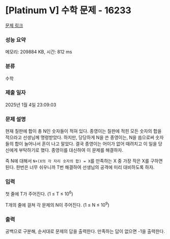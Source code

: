 # [Platinum V] 수학 문제 - 16233 

[문제 링크](https://www.acmicpc.net/problem/16233) 

### 성능 요약

메모리: 209884 KB, 시간: 812 ms

### 분류

수학

### 제출 일자

2025년 1월 4일 23:09:03

### 문제 설명

<p>현재 칠판에 합이 총 N인 숫자들이 적혀 있다. 종영이는 칠판에 적힌 모든 숫자의 합을 적으라고 선생님께 명령받았다. 하지만, 당당하게 N을 쓴 종영이는, N을 씀으로써 숫자들의 합이 늘어나서 혼이 나고 말았다. 결국 종영이는 어이가 없어 때려치고 이 일을 당신에게 부탁하기로 했다. 종영이를 대신하여 이 문제를 해결하자.</p>

<p>즉 N에 대해서 <code>N+(X의 각 자리 숫자의 합) = X</code>를 만족하는 X 중 가장 작은 X를 구하면 된다. 한번은 너무 쉬우니까 T번 해결하여 선생님의 공격에 미리 대비하도록 하자.</p>

### 입력 

 <p>첫 줄에 T가 주어진다. (1 ≤ T ≤ 10<sup>6</sup>)</p>

<p>T개의 줄에 걸쳐 각 문제의 N이 주어진다. (1 ≤ N ≤ 10<sup>9</sup>)</p>

### 출력 

 <p>공백으로 구분해, 순서대로 문제의 답을 출력한다. 만족하는 답이 없으면 -1을 출력한다.</p>

